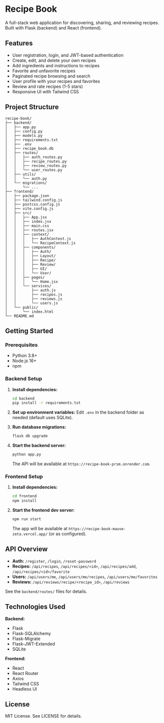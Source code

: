 # Recipe Book

A full-stack web application for discovering, sharing, and reviewing recipes. Built with Flask (backend) and React (frontend).

## Features

- User registration, login, and JWT-based authentication
- Create, edit, and delete your own recipes
- Add ingredients and instructions to recipes
- Favorite and unfavorite recipes
- Paginated recipe browsing and search
- User profile with your recipes and favorites
- Review and rate recipes (1-5 stars)
- Responsive UI with Tailwind CSS

## Project Structure

```
recipe-book/
├── backend/
│   ├── app.py
│   ├── config.py
│   ├── models.py
│   ├── requirements.txt
│   ├── .env
│   ├── recipe_book.db
│   ├── routes/
│   │   ├── auth_routes.py
│   │   ├── recipe_routes.py
│   │   ├── review_routes.py
│   │   └── user_routes.py
│   ├── utils/
│   │   └── auth.py
│   └── migrations/
│       └── ...
├── frontend/
│   ├── package.json
│   ├── tailwind.config.js
│   ├── postcss.config.js
│   ├── vite.config.js
│   ├── src/
│   │   ├── App.jsx
│   │   ├── index.jsx
│   │   ├── main.css
│   │   ├── routes.jsx
│   │   ├── context/
│   │   │   ├── AuthContext.js
│   │   │   └── RecipeContext.js
│   │   ├── components/
│   │   │   ├── Auth/
│   │   │   ├── Layout/
│   │   │   ├── Recipe/
│   │   │   ├── Review/
│   │   │   ├── UI/
│   │   │   └── User/
│   │   ├── pages/
│   │   │   └── Home.jsx
│   │   └── services/
│   │       ├── auth.js
│   │       ├── recipes.js
│   │       ├── reviews.js
│   │       └── users.js
│   └── public/
│       └── index.html
└── README.md
```

## Getting Started

### Prerequisites

- Python 3.8+
- Node.js 16+
- npm

### Backend Setup

1. **Install dependencies:**
   ```bash
   cd backend
   pip install -r requirements.txt
   ```

2. **Set up environment variables:**
   Edit `.env` in the backend folder as needed (default uses SQLite).

3. **Run database migrations:**
   ```bash
   flask db upgrade
   ```

4. **Start the backend server:**
   ```bash
   python app.py
   ```
   
   The API will be available at `https://recipe-book-prsm.onrender.com`.

### Frontend Setup

1. **Install dependencies:**
   ```bash
   cd frontend
   npm install
   ```

2. **Start the frontend dev server:**
   ```bash
   npm run start
   ```
   
   The app will be available at `https://recipe-book-mauve-zeta.vercel.app/` (or as configured).

## API Overview

- **Auth:** `/register`, `/login`, `/reset-password`
- **Recipes:** `/api/recipes`, `/api/recipes/<id>`, `/api/recipes/add`, `/api/recipes/<id>/favorite`
- **Users:** `/api/users/me`, `/api/users/me/recipes`, `/api/users/me/favorites`
- **Reviews:** `/api/reviews/recipe/<recipe_id>`, `/api/reviews`

See the `backend/routes/` files for details.

## Technologies Used

**Backend:**
- Flask
- Flask-SQLAlchemy
- Flask-Migrate
- Flask-JWT-Extended
- SQLite

**Frontend:**
- React
- React Router
- Axios
- Tailwind CSS
- Headless UI

## License

MIT License. See LICENSE for details.
